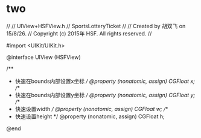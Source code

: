 # two
//
//  UIView+HSFView.h
//  SportsLotteryTicket
//
//  Created by 胡双飞 on 15/8/26.
//  Copyright (c) 2015年 HSF. All rights reserved.
//

#import <UIKit/UIKit.h>

@interface UIView (HSFView)

/**
*  快速在bounds内部设置x坐标
*/
@property (nonatomic, assign) CGFloat x;
/**
*  快速在bounds内部设置y坐标
*/
@property (nonatomic, assign) CGFloat y;
/**
*  快速设置width
*/
@property (nonatomic, assign) CGFloat w;
/**
*  快速设置height
*/
@property (nonatomic, assign) CGFloat h;

@end